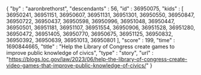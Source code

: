 {
  "by" : "aaronbrethorst",
  "descendants" : 56,
  "id" : 36950075,
  "kids" : [ 36950241, 36951151, 36950607, 36951131, 36951301, 36950550, 36950847, 36950722, 36950437, 36950598, 36950996, 36951048, 36950447, 36950501, 36951181, 36951107, 36951554, 36950906, 36951528, 36951280, 36950472, 36951405, 36950770, 36950675, 36951125, 36950832, 36950392, 36950639, 36951013, 36950801 ],
  "score" : 199,
  "time" : 1690844665,
  "title" : "Help the Library of Congress create games to improve public knowledge of civics",
  "type" : "story",
  "url" : "https://blogs.loc.gov/law/2023/06/help-the-library-of-congress-create-video-games-that-improve-public-knowledge-of-civics/"
}
